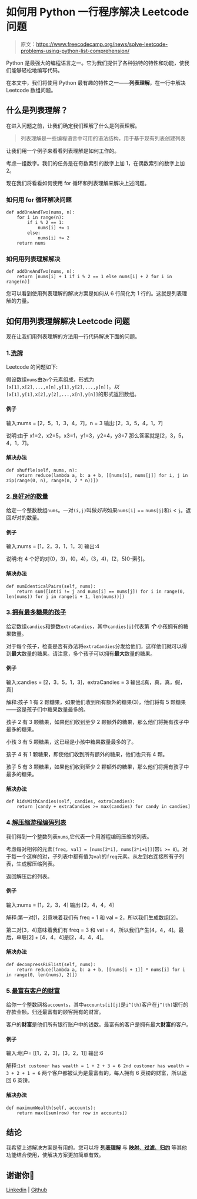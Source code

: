 # 如何用 Python 一行程序解决 Leetcode 问题

> 原文：<https://www.freecodecamp.org/news/solve-leetcode-problems-using-python-list-comprehension/>

Python 是最强大的编程语言之一。它为我们提供了各种独特的特性和功能，使我们能够轻松地编写代码。

在本文中，我们将使用 Python 最有趣的特性之一——**列表理解**，在一行中解决 Leetcode 数组问题。

## 什么是列表理解？

在进入问题之前，让我们确定我们理解了什么是列表理解。

> 列表理解是一些编程语言中可用的语法结构，用于基于现有列表创建列表

让我们用一个例子来看看列表理解是如何工作的。

考虑一组数字。我们的任务是在奇数索引的数字上加 1，在偶数索引的数字上加 2。

现在我们将看看如何使用 for 循环和列表理解来解决上述问题。

### 如何用 for 循环解决问题

```
def addOneAndTwo(nums, n):
    for i in range(n):
        if i % 2 == 1:
            nums[i] += 1 
        else:
            nums[i] += 2 
    return nums 
```

### 如何用列表理解解决

```
def addOneAndTwo(nums, n):
    return [nums[i] + 1 if i % 2 == 1 else nums[i] + 2 for i in range(n)] 
```

您可以看到使用列表理解的解决方案是如何从 6 行简化为 1 行的。这就是列表理解的力量。

## 如何用列表理解解决 Leetcode 问题

现在让我们用列表理解的方法用一行代码解决下面的问题。

### 1.[洗牌](https://leetcode.com/problems/shuffle-the-array/)

Leetcode 的问题如下:

假设数组`nums`由`2n`个元素组成，形式为`[x[1],x[2],...,x[n],y[1],y[2],...,y[n]]`。*以* `[x[1],y[1],x[2],y[2],...,x[n],y[n]]`的形式返回数组。

#### 例子

输入:nums = [2，5，1，3，4，7]，n = 3
输出:[2，3，5，4，1，7]

说明:由于 x1=2，x2=5，x3=1，y1=3，y2=4，y3=7 那么答案就是[2，3，5，4，1，7]。

#### 解决办法

```
def shuffle(self, nums, n):
    return reduce(lambda a, b: a + b, [[nums[i], nums[j]] for i, j in zip(range(0, n), range(n, 2 * n))]) 
```

### 2.[良好对的数量](https://leetcode.com/problems/number-of-good-pairs/)

给定一个整数数组`nums`。一对`(i,j)`叫做*好的*如果`nums[i]` == `nums[j]`和`i` < `j`。返回*好*对的数量。

#### 例子

输入:nums = [1，2，3，1，1，3]
输出:4

说明:有 4 个好的对(0，3)，(0，4)，(3，4)，(2，5)0-索引。

#### 解决办法

```
def numIdenticalPairs(self, nums):
    return sum([int(i != j and nums[i] == nums[j]) for i in range(0, len(nums)) for j in range(i + 1, len(nums))]) 
```

### 3.[拥有最多糖果的孩子](https://leetcode.com/problems/kids-with-the-greatest-number-of-candies/)

给定数组`candies`和整数`extraCandies`，其中`candies[i]`代表第 ***个*** 小孩拥有的糖果数量。

对于每个孩子，检查是否有办法将`extraCandies`分发给他们，这样他们就可以得到**最大**数量的糖果。请注意，多个孩子可以拥有**最大**数量的糖果。

#### 例子

输入:candies = [2，3，5，1，3]，extraCandies = 3
输出:[真，真，真，假，真]

解释:孩子 1 有 2 颗糖果，如果他们收到所有额外的糖果(3)，他们将有 5 颗糖果——这是孩子们中糖果数量最多的。

孩子 2 有 3 颗糖果，如果他们收到至少 2 颗额外的糖果，那么他们将拥有孩子中最多的糖果。

小孩 3 有 5 颗糖果，这已经是小孩中糖果数量最多的了。

孩子 4 有 1 颗糖果，即使他们收到所有额外的糖果，他们也只有 4 颗。

孩子 5 有 3 颗糖果，如果他们收到至少 2 颗额外的糖果，那么他们将拥有孩子中最多的糖果。

#### 解决办法

```
def kidsWithCandies(self, candies, extraCandies):
    return [candy + extraCandies >= max(candies) for candy in candies] 
```

### 4.[解压缩游程编码列表](https://leetcode.com/problems/decompress-run-length-encoded-list/)

我们得到一个整数列表`nums`,它代表一个用游程编码压缩的列表。

考虑每对相邻的元素`[freq, val] = [nums[2*i], nums[2*i+1]]`(带`i >= 0`)。对于每一个这样的对，子列表中都有值为`val`的`freq`元素。从左到右连接所有子列表，生成解压缩列表。

返回解压后的列表。

#### 例子

输入:nums = [1，2，3，4]
输出:[2，4，4，4]

解释:第一对[1，2]意味着我们有 freq = 1 和 val = 2，所以我们生成数组[2]。

第二对[3，4]意味着我们有 freq = 3 和 val = 4，所以我们产生[4，4，4]。最后，串联[2] + [4，4，4]是[2，4，4，4]。

#### 解决办法

```
def decompressRLElist(self, nums):
    return reduce(lambda a, b: a + b, [[nums[i + 1]] * nums[i] for i in range(0, len(nums), 2)]) 
```

### 5.[最富有客户的财富](https://leetcode.com/problems/richest-customer-wealth/)

给你一个整数网格`accounts`，其中`accounts[i][j]`是`i​​​​​^(​​​​​​th)​​​​`客户在`j​​​​​^(​​​​​​th)`银行的存款金额。归还最富有的顾客拥有的财富。

客户的**财富**是他们所有银行账户中的钱数。最富有的客户是拥有最大**财富**的客户。

#### 例子

输入:帐户= [[1，2，3]，[3，2，1]]
输出:6

解释:`1st customer has wealth = 1 + 2 + 3 = 6 2nd customer has wealth = 3 + 2 + 1 = 6` 两个客户都被认为是最富有的，每人拥有 6 英镑的财富，所以返回 6 英镑。

#### 解决办法

```
def maximumWealth(self, accounts):
    return max([sum(row) for row in accounts]) 
```

## 结论

我希望上述解决方案是有用的。您可以将 [**列表理解**](https://data-flair.training/blogs/python-list-comprehension/) 与 [**映射**、**过滤**、**归约**](https://www.freecodecamp.org/news/15-useful-javascript-examples-of-map-reduce-and-filter-74cbbb5e0a1f/) 等其他功能结合使用，使解决方案更加简单有效。

## 谢谢你🤘

[Linkedin](https://www.linkedin.com/in/ganeshkumarm1) | [Github](https://github.com/ganeshkumarm1)